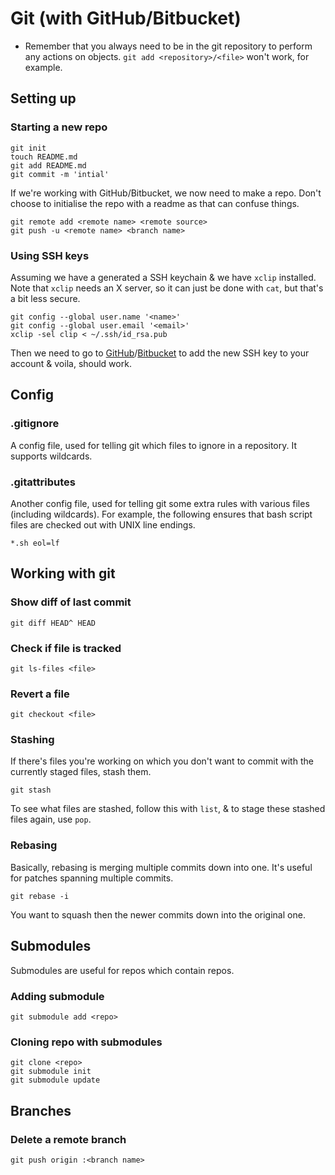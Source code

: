 # Git (with GitHub/Bitbucket)

* Remember that you always need to be in the git repository to perform any actions on objects. `git add <repository>/<file>` won't work, for example. 

## Setting up

### Starting a new repo

    git init
    touch README.md
    git add README.md
    git commit -m 'intial'

If we're working with GitHub/Bitbucket, we now need to make a repo. Don't choose to initialise the repo with a readme as that can confuse things.

    git remote add <remote name> <remote source>
    git push -u <remote name> <branch name>

### Using SSH keys

Assuming we have a generated a SSH keychain & we have `xclip` installed. Note that `xclip` needs an X server, so it can just be done with `cat`, but that's a bit less secure.

    git config --global user.name '<name>'
    git config --global user.email '<email>'
    xclip -sel clip < ~/.ssh/id_rsa.pub

Then we need to go to [GitHub](https://github.com/settings/ssh)/[Bitbucket](https://bitbucket.org/account/user/<userid>/ssh-keys/) to add the new SSH key to your account & voila, should work.


## Config

### .gitignore

A config file, used for telling git which files to ignore in a repository. It supports wildcards.

### .gitattributes

Another config file, used for telling git some extra rules with various files (including wildcards). For example, the following ensures that bash script files are checked out with UNIX line endings.

    *.sh eol=lf

## Working with git

### Show diff of last commit

    git diff HEAD^ HEAD

### Check if file is tracked

    git ls-files <file>

### Revert a file

    git checkout <file>
    
### Stashing

If there's files you're working on which you don't want to commit with the currently staged files, stash them.

    git stash
    
To see what files are stashed, follow this with `list`, & to stage these stashed files again, use `pop`.

    
### Rebasing

Basically, rebasing is merging multiple commits down into one. It's useful for patches spanning multiple commits.

    git rebase -i 
    
You want to squash then the newer commits down into the original one.

## Submodules

Submodules are useful for repos which contain repos. 

### Adding submodule

    git submodule add <repo>

### Cloning repo with submodules

    git clone <repo>
    git submodule init
    git submodule update

## Branches

### Delete a remote branch

    git push origin :<branch name>
    
